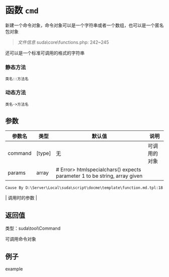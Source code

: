 # 函数 `cmd`

新建一个命令对象，命令对象可以是一个字符串或者一个数组，也可以是一个匿名包对象

> *文件信息* suda\core\functions.php: 242~245

还可以是一个标准可调用的格式的字符串

### 静态方法
```
类名::方法名
```

### 动态方法

```
类名->方法名
```


## 参数


| 参数名 | 类型 | 默认值 | 说明 |
|--------|-----|-------|-------|
| command |  [type] | 无 |  可调用的对象 |
| params |  array | # Error> htmlspecialchars() expects parameter 1 to be string, array given
	Cause By D:\Server\Local\suda\script\docme\template\function.md.tpl:18
 |  调用时的参数 |



## 返回值

类型：suda\tool\Command

 可调用命令对象



## 例子

example